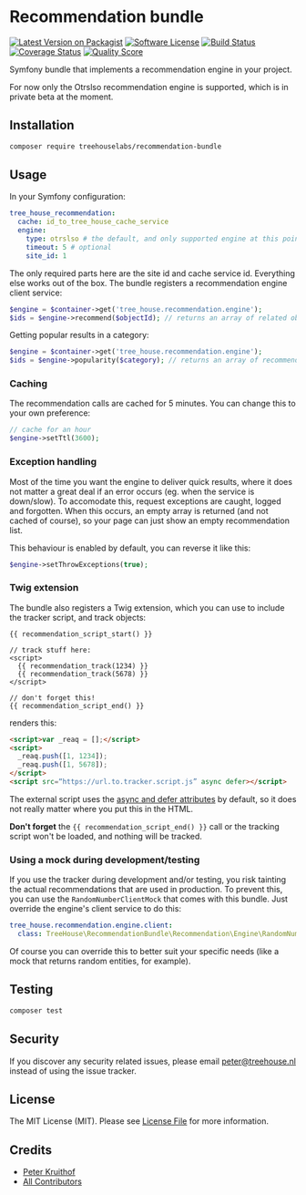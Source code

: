 # Recommendation bundle

[![Latest Version on Packagist][ico-version]][link-packagist]
[![Software License][ico-license]](LICENSE.md)
[![Build Status][ico-travis]][link-travis]
[![Coverage Status][ico-scrutinizer]][link-scrutinizer]
[![Quality Score][ico-code-quality]][link-code-quality]

Symfony bundle that implements a recommendation engine in your project.

For now only the Otrslso recommendation engine is supported, which is in
private beta at the moment.

## Installation

```sh
composer require treehouselabs/recommendation-bundle
```


## Usage

In your Symfony configuration:

```yaml
tree_house_recommendation:
  cache: id_to_tree_house_cache_service
  engine:
    type: otrslso # the default, and only supported engine at this point
    timeout: 5 # optional
    site_id: 1

```

The only required parts here are the site id and cache service id. Everything
else works out of the box. The bundle registers a recommendation engine client
service:

```php
$engine = $container->get('tree_house.recommendation.engine');
$ids = $engine->recommend($objectId); // returns an array of related object id's
```

Getting popular results in a category:

```php
$engine = $container->get('tree_house.recommendation.engine');
$ids = $engine->popularity($category); // returns an array of recommended object id's
```

### Caching

The recommendation calls are cached for 5 minutes. You can change this to your
own preference:

```php
// cache for an hour
$engine->setTtl(3600);
```

### Exception handling

Most of the time you want the engine to deliver quick results, where it does
not matter a great deal if an error occurs (eg. when the service is down/slow).
To accomodate this, request exceptions are caught, logged and forgotten. When
this occurs, an empty array is returned (and not cached of course), so your
page can just show an empty recommendation list.

This behaviour is enabled by default, you can reverse it like this:

```php
$engine->setThrowExceptions(true);
```

### Twig extension

The bundle also registers a Twig extension, which you can use to include the
tracker script, and track objects:

```twig
{{ recommendation_script_start() }}

// track stuff here:
<script>
  {{ recommendation_track(1234) }}
  {{ recommendation_track(5678) }}
</script>

// don't forget this!
{{ recommendation_script_end() }}
```

renders this:

```html
<script>var _reaq = [];</script>
<script>
  _reaq.push([1, 1234]);
  _reaq.push([1, 5678]);
</script>
<script src=“https://url.to.tracker.script.js” async defer></script>
```

The external script uses the [async and defer attributes][async] by default, so
it does not really matter where you put this in the HTML.

**Don't forget** the `{{ recommendation_script_end() }}` call or the tracking
script won't be loaded, and nothing will be tracked.


[async]: https://www.igvita.com/2014/05/20/script-injected-async-scripts-considered-harmful/


### Using a mock during development/testing

If you use the tracker during development and/or testing, you risk tainting the
actual recommendations that are used in production. To prevent this, you can
use the `RandomNumberClientMock` that comes with this bundle. Just override the
engine's client service to do this:

```yaml
tree_house.recommendation.engine.client:
  class: TreeHouse\RecommendationBundle\Recommendation\Engine\RandomNumberClientMock
```

Of course you can override this to better suit your specific needs (like a mock
that returns random entities, for example).


## Testing

``` bash
composer test
```


## Security

If you discover any security related issues, please email peter@treehouse.nl instead of using the issue tracker.


## License

The MIT License (MIT). Please see [License File](LICENSE.md) for more information.


## Credits

- [Peter Kruithof][link-author]
- [All Contributors][link-contributors]


[ico-version]: https://img.shields.io/packagist/v/treehouselabs/recommendation-bundle.svg?style=flat-square
[ico-license]: https://img.shields.io/badge/license-MIT-brightgreen.svg?style=flat-square
[ico-travis]: https://img.shields.io/travis/treehouselabs/TreeHouseRecommendationBundle/master.svg?style=flat-square
[ico-scrutinizer]: https://img.shields.io/scrutinizer/coverage/g/treehouselabs/TreeHouseRecommendationBundle.svg?style=flat-square
[ico-code-quality]: https://img.shields.io/scrutinizer/g/treehouselabs/TreeHouseRecommendationBundle.svg?style=flat-square
[ico-downloads]: https://img.shields.io/packagist/dt/treehouselabs/recommendation-bundle.svg?style=flat-square

[link-packagist]: https://packagist.org/packages/treehouselabs/recommendation-bundle
[link-travis]: https://travis-ci.org/treehouselabs/TreeHouseRecommendationBundle
[link-scrutinizer]: https://scrutinizer-ci.com/g/treehouselabs/TreeHouseRecommendationBundle/code-structure
[link-code-quality]: https://scrutinizer-ci.com/g/treehouselabs/TreeHouseRecommendationBundle
[link-downloads]: https://packagist.org/packages/treehouselabs/recommendation-bundle
[link-author]: https://github.com/treehouselabs
[link-contributors]: ../../contributors
